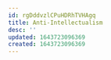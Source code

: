 ```yaml
---
id: rgDddvzlCPuHDRhTVHAgq
title: Anti-Intellectualism
desc: ''
updated: 1643723096369
created: 1643723096369
---
```


